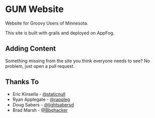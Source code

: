 GUM Website
===========

Website for Groovy Users of Minnesota.

This site is built with grails and deployed on AppFog.

Adding Content
--------------
Something missing from the site you think everyone needs to see? No problem, just open a pull request.

Thanks To
---------

* Eric Kinsella - [@staticnull](http://twitter.com/staticnull)
* Ryan Applegate - [@rappleg](http://twitter.com/rappleg)
* Doug Sabers - [@lightsabersd](http://twitter.com/lightsabersd)
* Brad Marsh - [@Bbqhacker](http://twitter.com/Bbqhacker)
